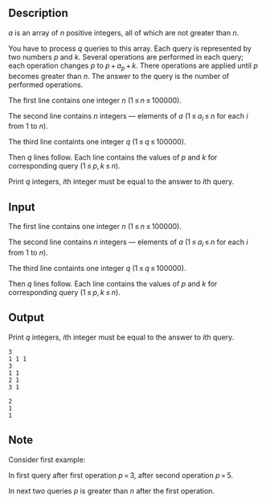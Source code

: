 ## Description

<div><p><span class="tex-span"><i>a</i></span> is an array of <span class="tex-span"><i>n</i></span> positive integers, all of which are not greater than <span class="tex-span"><i>n</i></span>.</p><p>You have to process <span class="tex-span"><i>q</i></span> queries to this array. Each query is represented by two numbers <span class="tex-span"><i>p</i></span> and <span class="tex-span"><i>k</i></span>. Several operations are performed in each query; each operation changes <span class="tex-span"><i>p</i></span> to <span class="tex-span"><i>p</i> + <i>a</i><sub class="lower-index"><i>p</i></sub> + <i>k</i></span>. There operations are applied until <span class="tex-span"><i>p</i></span> becomes greater than <span class="tex-span"><i>n</i></span>. The answer to the query is the number of performed operations.</p></div><div class="input-specification"><p>The first line contains one integer <span class="tex-span"><i>n</i></span> <span class="tex-span">(1 ≤ <i>n</i> ≤ 100000)</span>.</p><p>The second line contains <span class="tex-span"><i>n</i></span> integers — elements of <span class="tex-span"><i>a</i></span> (<span class="tex-span">1 ≤ <i>a</i><sub class="lower-index"><i>i</i></sub> ≤ <i>n</i></span> for each <span class="tex-span"><i>i</i></span> from <span class="tex-span">1</span> to <span class="tex-span"><i>n</i></span>).</p><p>The third line containts one integer <span class="tex-span"><i>q</i></span> <span class="tex-span">(1 ≤ <i>q</i> ≤ 100000)</span>.</p><p>Then <span class="tex-span"><i>q</i></span> lines follow. Each line contains the values of <span class="tex-span"><i>p</i></span> and <span class="tex-span"><i>k</i></span> for corresponding query <span class="tex-span">(1 ≤ <i>p</i>, <i>k</i> ≤ <i>n</i>)</span>.</p></div><div class="output-specification"><p>Print <span class="tex-span"><i>q</i></span> integers, <span class="tex-span"><i>i</i></span>th integer must be equal to the answer to <span class="tex-span"><i>i</i></span>th query.</p></div>

## Input

<p>The first line contains one integer <span class="tex-span"><i>n</i></span> <span class="tex-span">(1 ≤ <i>n</i> ≤ 100000)</span>.</p><p>The second line contains <span class="tex-span"><i>n</i></span> integers — elements of <span class="tex-span"><i>a</i></span> (<span class="tex-span">1 ≤ <i>a</i><sub class="lower-index"><i>i</i></sub> ≤ <i>n</i></span> for each <span class="tex-span"><i>i</i></span> from <span class="tex-span">1</span> to <span class="tex-span"><i>n</i></span>).</p><p>The third line containts one integer <span class="tex-span"><i>q</i></span> <span class="tex-span">(1 ≤ <i>q</i> ≤ 100000)</span>.</p><p>Then <span class="tex-span"><i>q</i></span> lines follow. Each line contains the values of <span class="tex-span"><i>p</i></span> and <span class="tex-span"><i>k</i></span> for corresponding query <span class="tex-span">(1 ≤ <i>p</i>, <i>k</i> ≤ <i>n</i>)</span>.</p>

## Output

<p>Print <span class="tex-span"><i>q</i></span> integers, <span class="tex-span"><i>i</i></span>th integer must be equal to the answer to <span class="tex-span"><i>i</i></span>th query.</p>





```input1
3
1 1 1
3
1 1
2 1
3 1

```




```output1
2
1
1

```



## Note

<p>Consider first example:</p><p>In first query after first operation <span class="tex-span"><i>p</i> = 3</span>, after second operation <span class="tex-span"><i>p</i> = 5</span>.</p><p>In next two queries <span class="tex-span"><i>p</i></span> is greater than <span class="tex-span"><i>n</i></span> after the first operation.</p>
